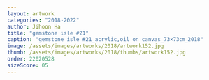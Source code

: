 ```yaml
---
layout: artwork
categories: "2018-2022"
author: Jihoon Ha
title: "gemstone isle #21"
caption: "gemstone isle #21_acrylic,oil on canvas_73×73㎝_2018"
image: /assets/images/artworks/2018/artwork152.jpg
thumb: /assets/images/artworks/2018/thumbs/artwork152.jpg
order: 22020528
sizeScore: 05
---
```

